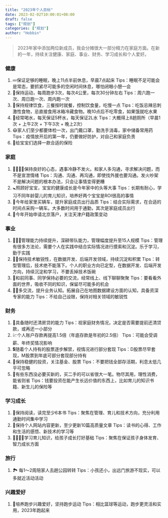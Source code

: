 ```yaml
---
title: "2023年个人目标"
date: 2023-02-02T10:00:01+08:00
draft: false
tags: ["规划"]
categories: ["规划"]
author: "Hobbin"
---
```


> 2023年家中添加两位新成员，我会分摊很大一部分精力在家庭方面。在新的一年，持续关注健康、家庭、事业、财务、学习成长和个人爱好。

### 健康

1. 💤保证足够的睡眠，晚上11点半前休息，早晨7点起床
    Tips：睡眠不足可能会是常态，要抓紧尽可能多的空闲时间休息，哪怕闭眼小憩一会
2. 🏃保持运动，每周跑步3次，每次4公里，每次30分钟左右
    Tips：周六跑一次、周日跑一次、周内跑一次
3. 🥢保持规律饮食，三餐按时就餐，控制饮食量，吃慢一点
    Tips：吃饭忌辣忌刺激性食物，忌直接食用冰箱冷藏食物。晚10点后不吃零食，如果饿就吃水果
4. 🥃经常喝水，每天保证5杯水，每天保证2L水
    Tips：大概得上8趟厕所（早晨1次 + 上午2次 + 下午3次 + 晚上2次）
5. 😷家人们至少都要体检一次，出门戴口罩，勤洗手消毒，家中储备常用药
    Tips：疫情放开后的第一年，仍要做好防护，对自己和家庭负责
6. 👶给宝宝们选择一款合适的保险


### 家庭

1. 👨‍👩‍👦‍👦保持良好的心态，遇事冷静不发火。和家人多沟通，寻求解决问题，而不是宣泄情绪
    Tips：沟通、沟通、再沟通，即使找外援也要沟通。发火吵架不是解决问题的根本办法，只会让事情变得更糟
2. 🚼照顾好宝宝，宝宝的健康成长是今年家中的头等大事
    Tips：长期有耐心，学习不同年龄婴儿的育儿知识，培养好两个宝宝是ROI很高的事情
3. 🚗今年给家里买辆车，提升家庭成员出行品质
    Tips：结合实际需求，在合适的时间点采购一辆车。大多数时间用于通勤，其次是家庭成员出行
4. 📄今年开始申请北京落户，关注天津户籍政策变动

### 事业

1. 👨🏻‍💼管理能力持续提升，深耕带队能力，管理幅度提升至15人规模
    Tips：管理有很多方法论，需要个人在实践中结合实际情况进行摸索和沉淀。乐于学习，勤于实践
2. 👨‍💻保持技术敏锐性，在数据开发、后端开发领域，持续沉淀和积累
    Tips：转型管理后，技术绝不能落下。个人的职业方向已定型，在数据开发、后端开发方向，持续沉淀和学习，不要丢掉技术饭碗
3. 🤝和前同事、同学保持必要的交流，经常线上、线下聊聊聚聚
    Tips：要看看外面的世界，吸收不同的知识，保留尽可能多的机会
4. 🧑‍💻多交流，提升业务认知。拓展自己在地图数据建设方面的认知，具备资深专家的能力
    Tips：不给自己设限，保持对相关领域的敏锐性

### 财务

1. 🏦具备随时还清房贷的能力
   Tips：视家庭财务情况，决定是否需要提前还清贷款，或再还一小部分
2. 💹个人账户存款再提高1.5倍（年底存款是年初的2.5倍）
   Tips：可能会受调薪、年终奖情况影响 
3. 💲随着个人持有的股票逐步解禁，视情况进行部分套现
   Tips：D股票尽早套现，M股票到年底可部分套现部分持有
4. 🤑保持稳健的投资，关注基金、股票
   Tips：不要把钱全部存活期，利息太低几乎可忽略
5. 💸有些东西没必要买新的，买二手的可以省很大一笔。物尽其用，理性消费，能省则省
   Tips：钱要投资在能产生长远价值的东西上，比如育儿的知识书籍、新生儿的保险等

### 学习成长

1. 📖保持阅读，读完至少6本书
   Tips：聚焦在管理、育儿和技术方向，充分利用通勤时间集中学习
2. 🔗保持个人网站内容更新，至少更新10篇高质量文章
   Tips：读书的心得、工作和生活的感悟、新技术的学习等
3. 👨‍👩‍👦‍👦学习育儿知识，给孩子成长打好基础
   Tips：聚焦在保证孩子身体发育、智力成长方面

### 旅行

1. 🏞️ 每1～2周陪家人去趟公园转转
   Tips：小孩还小，出远门旅游不现实，可以多就近活动活动


### 兴趣爱好

1. 🏃培养跑步兴趣爱好，坚持跑步运动
    Tips：相比篮球等运动，跑步更灵活和实用，2023年跑起来






